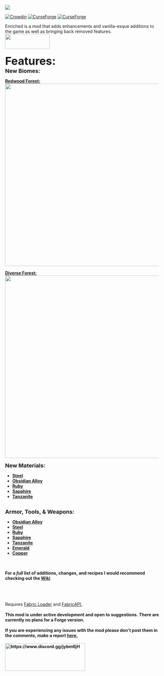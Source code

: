 <p><img src="https://github.com/CamoMano/Enriched/blob/master/images/Enriched.png"/></p>

[![Crowdin](https://badges.crowdin.net/vanillaenhanced/localized.svg)](https://crowdin.com/project/vanillaenhanced)
[![CurseForge](http://cf.way2muchnoise.eu/enriched.svg)](https://www.curseforge.com/minecraft/mc-mods/enriched)
[![CurseForge](http://cf.way2muchnoise.eu/versions/enriched.svg)](https://www.curseforge.com/minecraft/mc-mods/enriched)
<p>Enriched is a mod that adds enhancements and vanilla-esque additions to the game as well as bringing back removed features.<br /><a href="https://www.curseforge.com/minecraft/mc-mods/fabric-api" target="_blank" rel="noopener noreferrer"><img src="https://i.imgur.com/Ol1Tcf8.png" alt="" width="146" height="49" /></a><br /><br /><span style="font-size: 36px;"><strong>Features:</strong></span><span style="font-size: 36px;"><strong><span style="font-size: 14px;"><br /><span style="font-size: 18px;">New Biomes:</span><br /></span></strong></span></p>
<p><span style="font-size: 14px;"><strong><a href="https://github.com/CamoMano/Vanilla-Enhanced/wiki/Biomes#redwood-forest" target="_blank" rel="noopener noreferrer">Redwood Forest:</a><br /><img src="https://i.imgur.com/iLhS0ce.png" alt="" width="1125" height="596" /></strong></span></p>
<p><span style="font-size: 14px;"><strong><a href="https://github.com/CamoMano/Vanilla-Enhanced/wiki/Biomes#diverse-forest" target="_blank" rel="noopener noreferrer">Diverse Forest:</a><br /><img src="https://i.imgur.com/Rdhgag3.png" alt="" width="1125" height="596" /><br /></strong></span></p>
<p><span style="font-size: 18px;"><span style="font-size: 18px;"><strong>New Materials:</strong></span></p>
<ul>
<li><span style="font-size: 14px;"><a href="https://github.com/CamoMano/Vanilla-Enhanced/wiki/Steel#items" target="_blank" rel="noopener noreferrer"><strong>Steel</strong></a></span></li>
<li><span style="font-size: 14px;"><a href="https://github.com/CamoMano/Vanilla-Enhanced/wiki/Obsidian-Alloy#items" target="_blank" rel="noopener noreferrer"><strong>Obsidian Alloy</strong></a></span></li>
<li><span style="font-size: 14px;"><a href="https://github.com/CamoMano/Vanilla-Enhanced/wiki/Ruby" target="_blank" rel="noopener noreferrer"><strong>Ruby</strong></a></span></li>
<li><span style="font-size: 14px;"><a href="https://github.com/CamoMano/Vanilla-Enhanced/wiki/Sapphire" target="_blank" rel="noopener noreferrer"><strong>Sapphire</strong></a></span></li>
<li><span style="font-size: 14px;"><a href="https://github.com/CamoMano/Vanilla-Enhanced/wiki/Tanzanite"><strong>Tanzanite</strong></a></span></li>
</ul>
<p><br /><span style="font-size: 18px;"><strong>Armor, Tools, &amp; Weapons:</strong></span></p>
<ul>
<li><span style="font-size: 14px;"><strong><a href="https://github.com/CamoMano/Vanilla-Enhanced/wiki/Obsidian-Alloy" target="_blank" rel="noopener noreferrer">Obsidian Alloy</a></strong></span></li>
<li><span style="font-size: 14px;"><strong><a href="https://github.com/CamoMano/Vanilla-Enhanced/wiki/Steel" target="_blank" rel="noopener noreferrer">Steel</a></strong></span></li>
<li><span style="font-size: 14px;"><strong><a href="https://github.com/CamoMano/Vanilla-Enhanced/wiki/Ruby" target="_blank" rel="noopener noreferrer">Ruby</a></strong></span></li>
<li><span style="font-size: 14px;"><strong><a href="https://github.com/CamoMano/Vanilla-Enhanced/wiki/Sapphire" target="_blank" rel="noopener noreferrer">Sapphire</a></strong></span></li>
<li><span style="font-size: 14px;"><a href="https://github.com/CamoMano/Vanilla-Enhanced/wiki/Tanzanite#armor"><strong>Tanzanite</strong></a></span></li>
<li><span style="font-size: 14px;"><strong><a href="https://github.com/CamoMano/Vanilla-Enhanced/wiki/Emerald" target="_blank" rel="noopener noreferrer">Emerald</a></strong></span></li>
<li><span style="font-size: 14px;"><a href="https://github.com/CamoMano/Vanilla-Enhanced/wiki/Copper"><strong>Copper</strong></a></span></li>
</ul>
<p><br /><br /><span style="font-size: 14px;"><strong>For a <em>full</em> list of additions, changes, and recipes I would recommend checking out the <a href="https://github.com/CamoMano/Vanilla-Enhanced/wiki" target="_blank" rel="noopener noreferrer">Wiki</a></strong></span><br /><br /><br /><br /><br />Requires <a href="https://fabricmc.net/" target="_blank" rel="noopener noreferrer">Fabric Loader</a> and <a href="https://www.curseforge.com/minecraft/mc-mods/fabric-api" target="_blank" rel="noopener noreferrer">FabricAPI.</a><br /><br /><strong>This mod is under active development and open to suggestions. There are currently no plans for a Forge version.<br /><br />If you are experiencing any issues with the mod please don't post them in the comments, make a report <a href="https://github.com/CamoMano/Vanilla-Enhanced/issues" target="_blank" rel="noopener noreferrer">here.</a><br /><br /><a href="https://www.discord.gg/jybm6jH"><img src="https://i.imgur.com/BV5MT5z.png" alt="https://www.discord.gg/jybm6jH" width="262" height="90" /></a><br /></strong></p>
